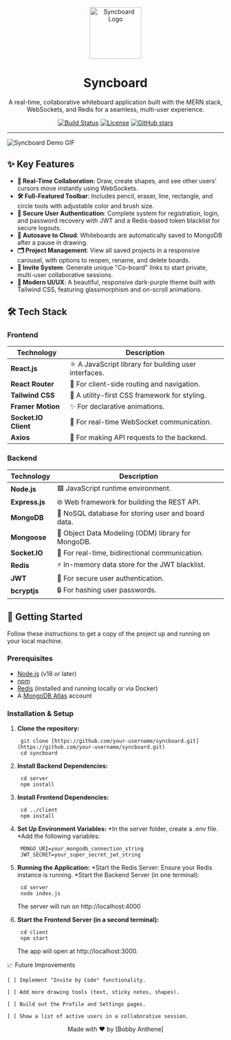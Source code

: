 <div align="center">
  <img src="https://your-logo-url-here/syncboard-nav.png" alt="Syncboard Logo" width="120px" />
  <h1>Syncboard</h1>
  <p>
    A real-time, collaborative whiteboard application built with the MERN stack, WebSockets, and Redis for a seamless, multi-user experience.
  </p>
  
  <p>
    <a href="https://github.com/your-username/syncboard/actions/workflows/deploy.yml"><img src="https://github.com/your-username/syncboard/actions/workflows/deploy.yml/badge.svg" alt="Build Status"></a>
    <a href="https://github.com/your-username/syncboard/blob/main/LICENSE"><img src="https://img.shields.io/badge/license-MIT-blue.svg" alt="License"></a>
    <a href="https://github.com/your-username/syncboard"><img src="https://img.shields.io/github/stars/your-username/syncboard?style=social" alt="GitHub stars"></a>
  </p>
</div>

---

![Syncboard Demo GIF](https://your-demo-gif-url-here.gif)

## ✨ Key Features

- **🎨 Real-Time Collaboration**: Draw, create shapes, and see other users' cursors move instantly using WebSockets.
- **🛠️ Full-Featured Toolbar**: Includes pencil, eraser, line, rectangle, and circle tools with adjustable color and brush size.
- **🔐 Secure User Authentication**: Complete system for registration, login, and password recovery with JWT and a Redis-based token blacklist for secure logouts.
- **💾 Autosave to Cloud**: Whiteboards are automatically saved to MongoDB after a pause in drawing.
- **🗂️ Project Management**: View all saved projects in a responsive carousel, with options to reopen, rename, and delete boards.
- **🔗 Invite System**: Generate unique "Co-board" links to start private, multi-user collaborative sessions.
- **🌙 Modern UI/UX**: A beautiful, responsive dark-purple theme built with Tailwind CSS, featuring glassmorphism and on-scroll animations.

## 🛠️ Tech Stack

### **Frontend**
| Technology | Description |
|------------|-------------|
| **React.js** | ⚛️ A JavaScript library for building user interfaces. |
| **React Router** | 🚦 For client-side routing and navigation. |
| **Tailwind CSS** | 🎨 A utility-first CSS framework for styling. |
| **Framer Motion**| ✨ For declarative animations. |
| **Socket.IO Client** | 🔌 For real-time WebSocket communication. |
| **Axios** | 📡 For making API requests to the backend. |

### **Backend**
| Technology | Description |
|------------|-------------|
| **Node.js** | 🟩 JavaScript runtime environment. |
| **Express.js** | 🌐 Web framework for building the REST API. |
| **MongoDB** | 🍃 NoSQL database for storing user and board data. |
| **Mongoose** | 🔗 Object Data Modeling (ODM) library for MongoDB. |
| **Socket.IO** | 🔌 For real-time, bidirectional communication. |
| **Redis** | ⚡ In-memory data store for the JWT blacklist. |
| **JWT** | 🔑 For secure user authentication. |
| **bcryptjs** | 🔒 For hashing user passwords. |

## 🚀 Getting Started

Follow these instructions to get a copy of the project up and running on your local machine.

### Prerequisites

- [Node.js](https://nodejs.org/) (v18 or later)
- [npm](https://www.npmjs.com/)
- [Redis](https://redis.io/) (installed and running locally or via Docker)
- A [MongoDB Atlas](https://www.mongodb.com/cloud/atlas) account

### Installation & Setup

1. **Clone the repository:**

        git clone [https://github.com/your-username/syncboard.git](https://github.com/your-username/syncboard.git)
        cd syncboard

2. **Install Backend Dependencies:**
        
        cd server
        npm install

3. **Install Frontend Dependencies:**
    
        cd ../client
        npm install

4. **Set Up Environment Variables:**
    *In the server folder, create a .env file.
    *Add the following variables:

        MONGO_URI=your_mongodb_connection_string
        JWT_SECRET=your_super_secret_jwt_string

5. **Running the Application:**
    *Start the Redis Server: Ensure your Redis instance is running.
    *Start the Backend Server (in one terminal):

        cd server
        node index.js

    The server will run on http://localhost:4000

6. **Start the Frontend Server (in a second terminal):**

        cd client
        npm start
    
    The app will open at http://localhost:3000.

📈 Future Improvements

    [ ] Implement "Invite by Code" functionality.

    [ ] Add more drawing tools (text, sticky notes, shapes).

    [ ] Build out the Profile and Settings pages.

    [ ] Show a list of active users in a collaborative session.

<div align="center">
Made with ❤️ by [Bobby Anthene]
</div>